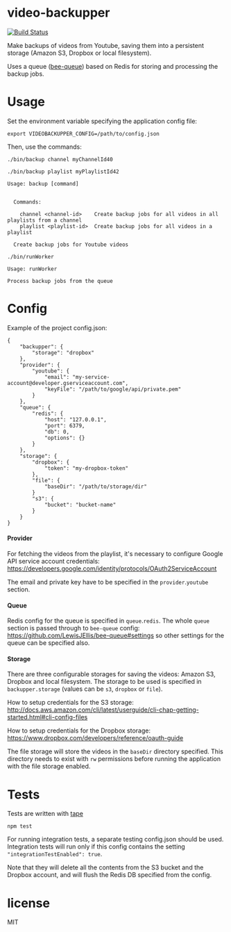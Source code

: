 # video-backupper

[![Build Status](https://travis-ci.org/hugo-cardenas/video-backupper.svg?branch=master)](https://travis-ci.org/hugo-cardenas/video-backupper)

Make backups of videos from Youtube, saving them into a persistent storage (Amazon S3, Dropbox or local filesystem). 

Uses a queue ([bee-queue](https://github.com/LewisJEllis/bee-queue)) based on Redis for storing and processing the backup jobs.

# Usage

Set the environment variable specifying the application config file:
```
export VIDEOBACKUPPER_CONFIG=/path/to/config.json
```
Then, use the commands:
```
./bin/backup channel myChannelId40
```
```
./bin/backup playlist myPlaylistId42
```
```  
Usage: backup [command]


  Commands:

    channel <channel-id>    Create backup jobs for all videos in all playlists from a channel
    playlist <playlist-id>  Create backup jobs for all videos in a playlist

  Create backup jobs for Youtube videos
```

```
./bin/runWorker
```
```  
Usage: runWorker

Process backup jobs from the queue
```

# Config

Example of the project config.json:
```
{
    "backupper": {
        "storage": "dropbox"
    },
    "provider": {
        "youtube": {
            "email": "my-service-account@developer.gserviceaccount.com",
            "keyFile": "/path/to/google/api/private.pem"
        }
    },
    "queue": {
        "redis": {
            "host": "127.0.0.1",
            "port": 6379,
            "db": 0,
            "options": {}
        }
    },
    "storage": {
        "dropbox": {
            "token": "my-dropbox-token"
        },
        "file": {
            "baseDir": "/path/to/storage/dir"
        }
        "s3": {
            "bucket": "bucket-name"
        }
    }
}
```
#### Provider

For fetching the videos from the playlist, it's necessary to configure Google API service account credentials: https://developers.google.com/identity/protocols/OAuth2ServiceAccount

The email and private key have to be specified in the `provider`.`youtube` section.

#### Queue

Redis config for the queue is specified in `queue`.`redis`. 
The whole `queue` section is passed through to `bee-queue` config: https://github.com/LewisJEllis/bee-queue#settings so other settings for the queue can be specified also.

#### Storage

There are three configurable storages for saving the videos: Amazon S3, Dropbox and local filesystem. The storage to be used is specified in `backupper.storage` (values can be `s3`, `dropbox` or `file`).

How to setup credentials for the S3 storage: http://docs.aws.amazon.com/cli/latest/userguide/cli-chap-getting-started.html#cli-config-files

How to setup credentials for the Dropbox storage: https://www.dropbox.com/developers/reference/oauth-guide

The file storage will store the videos in the `baseDir` directory specified. This directory needs to exist with `rw` permissions before running the application with the file storage enabled.

# Tests
Tests are written with [tape](https://github.com/substack/tape)

```
npm test
```

For running integration tests, a separate testing config.json should be used.
Integration tests will run only if this config contains the setting  `"integrationTestEnabled": true`.

Note that they will delete all the contents from the S3 bucket and the Dropbox account, and will flush the Redis DB specified from the config.

# license

MIT

